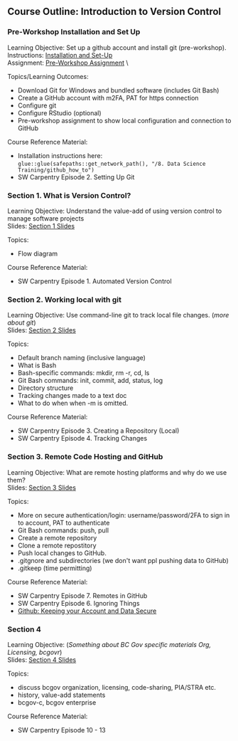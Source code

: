 ## Course Outline: Introduction to Version Control 

### Pre-Workshop Installation and Set Up

Learning Objective: Set up a github account and install git (pre-workshop). \
Instructions: [Installation and Set-Up](https://htmlpreview.github.io/?https://github.com/bcgov/ds-intro-to-git/blob/learning-objectives/pre-workshop/00-software-install.html) \
Assignment: [Pre-Workshop Assignment](https://htmlpreview.github.io/?https://github.com/bcgov/ds-intro-to-git/blob/learning-objectives/pre-workshop/01-assignment.html) \

Topics/Learning Outcomes:

- Download Git for Windows and bundled software (includes Git Bash)
- Create a GitHub account with m2FA, PAT for https connection
- Configure git
- Configure RStudio (optional)
- Pre-workshop assignment to show local configuration and connection to GitHub

Course Reference Material:

- Installation instructions here: `glue::glue(safepaths::get_network_path(), "/8. Data Science Training/github_how_to")`
- SW Carpentry Episode 2. Setting Up Git

### Section 1. What is Version Control?

Learning Objective: Understand the value-add of using version control to manage software projects \
Slides: [Section 1 Slides](https://htmlpreview.github.io/?https://github.com/bcgov/ds-intro-to-git/blob/learning-objectives/slides/01-what-is-vc.html)

Topics:

- Flow diagram

Course Reference Material:

- SW Carpentry Episode 1. Automated Version Control

### Section 2. Working local with git

Learning Objective: Use command-line git to track local file changes. (*more about git*) \
Slides: [Section 2 Slides](https://htmlpreview.github.io/?https://github.com/bcgov/ds-intro-to-git/blob/learning-objectives/slides/01-what-is-vc.html)

Topics:

- Default branch naming (inclusive language)
- What is Bash
- Bash-specific commands: mkdir, rm -r, cd, ls
- Git Bash commands: init, commit, add, status, log
- Directory structure
- Tracking changes made to a text doc
- What to do when when -m is omitted.

Course Reference Material:

- SW Carpentry Episode 3. Creating a Repository (Local)
- SW Carpentry Episode 4. Tracking Changes

### Section 3. Remote Code Hosting and GitHub

Learning Objective: What are remote hosting platforms and why do we use them? \
Slides: [Section 3 Slides](https://htmlpreview.github.io/?https://github.com/bcgov/ds-intro-to-git/blob/learning-objectives/slides/01-what-is-vc.html)

Topics:

- More on secure authentication/login: username/password/2FA to sign in to account, PAT to authenticate
- Git Bash commands: push, pull
- Create a remote repository
- Clone a remote repostitory
- Push local changes to GitHub.
- .gitgnore and subdirectories (we don't want ppl pushing data to GitHub)
- .gitkeep (time permitting) 

Course Reference Material:

- SW Carpentry Episode 7. Remotes in GitHub
- SW Carpentry Episode 6. Ignoring Things
- [Github: Keeping your Account and Data Secure](https://docs.github.com/en/authentication/keeping-your-account-and-data-secure/about-authentication-to-github)

### Section 4

Learning Objective: (*Something about BC Gov specific materials Org, Licensing, bcgovr*) \
Slides: [Section 4 Slides](https://htmlpreview.github.io/?https://github.com/bcgov/ds-intro-to-git/blob/learning-objectives/slides/01-what-is-vc.html)

Topics:

- discuss bcgov organization, licensing, code-sharing, PIA/STRA etc.
- history, value-add statements
- bcgov-c, bcgov enterprise

Course Reference Material:

- SW Carpentry Episode 10 - 13


